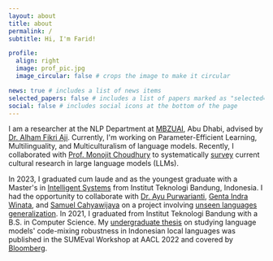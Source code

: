 ```yaml
---
layout: about
title: about
permalink: /
subtitle: Hi, I'm Farid! 

profile:
  align: right
  image: prof_pic.jpg
  image_circular: false # crops the image to make it circular

news: true # includes a list of news items
selected_papers: false # includes a list of papers marked as "selected={true}"
social: false # includes social icons at the bottom of the page
---
```

I am a researcher at the NLP Department at [MBZUAI](https://mbzuai.ac.ae/), Abu Dhabi, advised by [Dr. Alham Fikri Aji](https://afaji.github.io/). Currently, I'm working on Parameter-Efficient Learning, Multilinguality, and Multiculturalism of language models. Recently, I collaborated with [Prof. Monojit Choudhury](https://scholar.google.com/citations?hl=en&user=WR1ImCMAAAAJ&view_op=list_works) to systematically [survey](https://arxiv.org/pdf/2403.15412) current cultural research in large language models (LLMs).

In 2023, I graduated cum laude and as the youngest graduate with a Master's in [Intelligent Systems](https://stei.itb.ac.id/program-pasca-sarjana/magister-informatika/) from Institut Teknologi Bandung, Indonesia. I had the opportunity to collaborate with [Dr. Ayu Purwarianti](https://www.itb.ac.id/staf/profil/ayu-purwarianti), [Genta Indra Winata](https://gentawinata.com/), and [Samuel Cahyawijaya](https://samuelcahyawijaya.github.io/) on a project involving [unseen languages generalization](https://arxiv.org/pdf/2401.06034v2). In 2021, I graduated from Institut Teknologi Bandung with a B.S. in Computer Science. My [undergraduate thesis](https://arxiv.org/pdf/2311.12405) on studying language models' code-mixing robustness in Indonesian local languages was published in the SUMEval Workshop at AACL 2022 and covered by [Bloomberg](https://www.bloomberg.com/company/stories/bloombergs-ai-engineering-group-publishes-4-nlp-research-papers-at-aacl-ijcnlp-2022/).